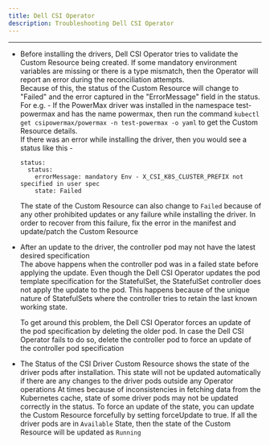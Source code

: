 ```yaml
---
title: Dell CSI Operator
description: Troubleshooting Dell CSI Operator
---
```


---
* Before installing the drivers, Dell CSI Operator tries to validate the Custom Resource being created. If some mandatory environment variables are missing or there is a type mismatch, then the Operator will report an error during the reconciliation attempts.  
Because of this, the status of the Custom Resource will change to "Failed" and the error captured in the "ErrorMessage" field in the status.  
For e.g. - If the PowerMax driver was installed in the namespace test-powermax and has the name powermax, then run the command `kubectl get csipowermax/powermax -n test-powermax -o yaml` to get the Custom Resource details.  
If there was an error while installing the driver, then you would see a status like this -
  ```
  status:
    status:
      errorMessage: mandatory Env - X_CSI_K8S_CLUSTER_PREFIX not specified in user spec
      state: Failed
  ```

    The state of the Custom Resource can also change to `Failed` because of any other prohibited updates or any failure while installing the driver. In order to recover from this failure, 
    fix the error in the manifest and update/patch the Custom Resource

* After an update to the driver, the controller pod may not have the latest desired specification  
The above happens when the controller pod was in a failed state before applying the update. Even though the Dell CSI Operator updates the pod template specification for the StatefulSet, the StatefulSet controller does not apply the update to the pod. This happens because of the unique nature of StatefulSets where the controller tries to retain the last known working state. 

  To get around this problem, the Dell CSI Operator forces an update of the pod specification by deleting the older pod. In case the Dell CSI Operator fails to do so, delete the controller pod to force an update of the controller pod specification

* The Status of the CSI Driver Custom Resource shows the state of the driver pods after installation. This state will not be updated automatically if there are any changes to the driver pods outside any Operator operations
At times because of inconsistencies in fetching data from the Kubernetes cache, state of some driver pods may not be updated correctly in the status. To force an update of the state, you can update
the Custom Resource forcefully by setting forceUpdate to true. If all the driver pods are in `Available` State, then the state of the Custom Resource will be updated as `Running`

